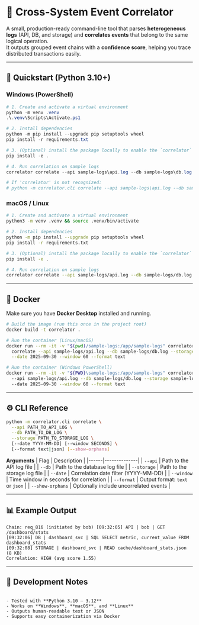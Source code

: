 # 🧩 Cross-System Event Correlator

A small, production-ready command-line tool that parses **heterogeneous logs** (API, DB, and storage) and **correlates events** that belong to the same logical operation.  
It outputs grouped event chains with a **confidence score**, helping you trace distributed transactions easily.

---

## 🚀 Quickstart (Python 3.10+)

### Windows (PowerShell)
```powershell
# 1. Create and activate a virtual environment
python -m venv .venv
.\.venv\Scripts\Activate.ps1

# 2. Install dependencies
python -m pip install --upgrade pip setuptools wheel
pip install -r requirements.txt

# 3. (Optional) install the package locally to enable the `correlator` CLI
pip install -e .

# 4. Run correlation on sample logs
correlator correlate --api sample-logs\api.log --db sample-logs\db.log --storage sample-logs\storage.log --date 2025-09-30 --window 60 --format text

# If 'correlator' is not recognized:
# python -m correlator.cli correlate --api sample-logs\api.log --db sample-logs\db.log --storage sample-logs\storage.log --date 2025-09-30 --window 60 --format text
```

### macOS / Linux
```bash
# 1. Create and activate a virtual environment
python3 -m venv .venv && source .venv/bin/activate

# 2. Install dependencies
python -m pip install --upgrade pip setuptools wheel
pip install -r requirements.txt

# 3. (Optional) install the package locally to enable the `correlator` CLI
pip install -e .

# 4. Run correlation on sample logs
correlator correlate --api sample-logs/api.log --db sample-logs/db.log --storage sample-logs/storage.log --date 2025-09-30 --window 60 --format text
```

---

## 🐳 Docker

Make sure you have **Docker Desktop** installed and running.

```bash
# Build the image (run this once in the project root)
docker build -t correlator .

# Run the container (Linux/macOS)
docker run --rm -it -v "$(pwd)/sample-logs:/app/sample-logs" correlator \
  correlate --api sample-logs/api.log --db sample-logs/db.log --storage sample-logs/storage.log \
  --date 2025-09-30 --window 60 --format text

# Run the container (Windows PowerShell)
docker run --rm -it -v "${PWD}\sample-logs:/app/sample-logs" correlator correlate `
  --api sample-logs/api.log --db sample-logs/db.log --storage sample-logs/storage.log `
  --date 2025-09-30 --window 60 --format text
```

---

## ⚙️ CLI Reference

```bash
python -m correlator.cli correlate \
  --api PATH_TO_API_LOG \
  --db PATH_TO_DB_LOG \
  --storage PATH_TO_STORAGE_LOG \
  [--date YYYY-MM-DD] [--window SECONDS] \
  [--format text|json] [--show-orphans]
```

**Arguments**
| Flag | Description |
|------|--------------|
| `--api` | Path to the API log file |
| `--db` | Path to the database log file |
| `--storage` | Path to the storage log file |
| `--date` | Correlation date filter (YYYY-MM-DD) |
| `--window` | Time window in seconds for correlation |
| `--format` | Output format: `text` or `json` |
| `--show-orphans` | Optionally include uncorrelated events |

---

## 📊 Example Output

```
Chain: req_816 (initiated by bob) [09:32:05] API | bob | GET /dashboard/stats
[09:32:06] DB | dashboard_svc | SQL SELECT metric, current_value FROM dashboard_stats
[09:32:08] STORAGE | dashboard_svc | READ cache/dashboard_stats.json (8 KB)
Correlation: HIGH (avg score 1.55)
```

---



## 🧩 Development Notes
```

- Tested with **Python 3.10 – 3.12**
- Works on **Windows**, **macOS**, and **Linux**
- Outputs human-readable text or JSON
- Supports easy containerization via Docker
```
